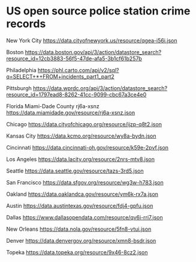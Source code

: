 # US open source police station crime records

 New York City
 https://data.cityofnewyork.us/resource/qgea-i56i.json

 Boston
 https://data.boston.gov/api/3/action/datastore_search?resource_id=12cb3883-56f5-47de-afa5-3b1cf61b257b

 Philadelphia
 https://phl.carto.com/api/v2/sql?q=SELECT+*+FROM+incidents_part1_part2

 Pittsburgh
 https://data.wprdc.org/api/3/action/datastore_search?resource_id=1797ead8-8262-41cc-9099-cbc67a3ce4e0

 Florida	Miami-Dade County
 rj6a-xsnz	https://data.miamidade.gov/resource/rj6a-xsnz.json

 Chicago
 https://data.cityofchicago.org/resource/ijzp-q8t2.json

 Kansas City
 https://data.kcmo.org/resource/wy8a-bydn.json

 Cincinnati
 https://data.cincinnati-oh.gov/resource/k59e-2pvf.json

 Los Angeles
 https://data.lacity.org/resource/2nrs-mtv8.json

 Seattle
 https://data.seattle.gov/resource/tazs-3rd5.json

 San Francisco
 https://data.sfgov.org/resource/wg3w-h783.json

 Oakland
 https://data.oaklandca.gov/resource/ym6k-rx7a.json

 Austin
 https://data.austintexas.gov/resource/fdj4-gpfu.json

 Dallas
 https://www.dallasopendata.com/resource/qv6i-rri7.json

 New Orleans 
 https://data.nola.gov/resource/5fn8-vtui.json
 
 Denver	
 https://data.denvergov.org/resource/xmn8-bsdr.json

 Topeka
 https://data.topeka.org/resource/9x46-8cz2.json
